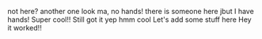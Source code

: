 not here?
another one
  look ma, no hands!
there is someone here
jbut I have hands!
Super cool!!
Still got it
yep
hmm
cool
Let's add some stuff here
Hey it worked!!